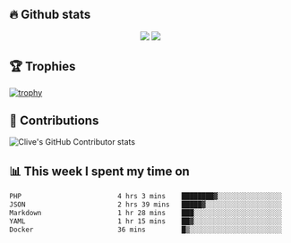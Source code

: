 ## &#128293; Github stats

<!-- GitHub Readme Streak Stats - https://github.com/DenverCoder1/github-readme-streak-stats -->
<p align="center">

<picture>
  <source 
    srcset="https://github-readme-stats.vercel.app/api?username=clivewalkden&count_private=true&show_icons=true&theme=darcula"
    media="(prefers-color-scheme: dark)"
  />
  <source
    srcset="https://github-readme-stats.vercel.app/api?username=clivewalkden&count_private=true&show_icons=true&theme=calm"
    media="(prefers-color-scheme: light), (prefers-color-scheme: no-preference)"
  />
  <img src="https://github-readme-stats.vercel.app/api?username=clivewalkden&count_private=true&show_icons=true&theme=darcula" />
</picture>

<a href="https://git.io/streak-stats" target="_blank">
  <img src="http://github-readme-streak-stats.herokuapp.com?user=clivewalkden&theme=darcula&date_format=j%20M%5B%20Y%5D" />
</a>

</p>

## &#127942; Trophies
[![trophy](https://github-profile-trophy.vercel.app/?username=clivewalkden&theme=onedark)](https://github.com/clivewalkden/github-profile-trophy)

## &#129309; Contributions
![Clive's GitHub Contributor stats](https://github-contributor-stats.vercel.app/api?username=clivewalkden)

## &#128202; This week I spent my time on
<!--START_SECTION:waka-->

```txt
PHP                        4 hrs 3 mins    ████████▓░░░░░░░░░░░░░░░░   34.10 %
JSON                       2 hrs 39 mins   █████▓░░░░░░░░░░░░░░░░░░░   22.37 %
Markdown                   1 hr 28 mins    ███░░░░░░░░░░░░░░░░░░░░░░   12.44 %
YAML                       1 hr 15 mins    ██▓░░░░░░░░░░░░░░░░░░░░░░   10.65 %
Docker                     36 mins         █▒░░░░░░░░░░░░░░░░░░░░░░░   05.05 %
```

<!--END_SECTION:waka-->

